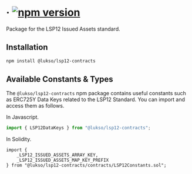 # &middot; [![npm version](https://img.shields.io/npm/v/@lukso/lsp12-contracts.svg?style=flat)](https://www.npmjs.com/package/@lukso/lsp12-contracts)

Package for the LSP12 Issued Assets standard.

## Installation

```bash
npm install @lukso/lsp12-contracts
```

## Available Constants & Types

The `@lukso/lsp12-contracts` npm package contains useful constants such as ERC725Y Data Keys related to the LSP12 Standard. You can import and access them as follows.

In Javascript.

```javascript
import { LSP12DataKeys } from "@lukso/lsp12-contracts";
```

In Solidity.

<!-- prettier-ignore -->
```solidity
import {
    _LSP12_ISSUED_ASSETS_ARRAY_KEY,
    _LSP12_ISSUED_ASSETS_MAP_KEY_PREFIX
} from "@lukso/lsp12-contracts/contracts/LSP12Constants.sol";
```
